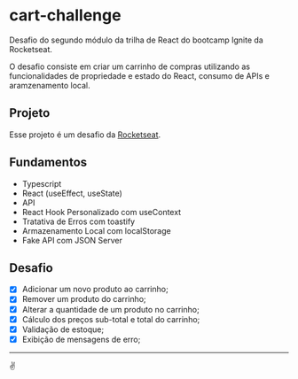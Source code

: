 # cart-challenge

Desafio do segundo módulo da trilha de React do bootcamp Ignite da Rocketseat.

O desafio consiste em criar um carrinho de compras utilizando as funcionalidades de propriedade e estado do React, consumo de APIs e aramzenamento local.

## Projeto

Esse projeto é um desafio da [Rocketseat](https://www.rocketseat.com.br/).

## Fundamentos

- Typescript
- React (useEffect, useState)
- API
- React Hook Personalizado com useContext
- Tratativa de Erros com toastify
- Armazenamento Local com localStorage
- Fake API com JSON Server

## Desafio

- [x] Adicionar um novo produto ao carrinho;
- [x] Remover um produto do carrinho;
- [x] Alterar a quantidade de um produto no carrinho;
- [x] Cálculo dos preços sub-total e total do carrinho;
- [x] Validação de estoque;
- [x] Exibição de mensagens de erro;

---

✌

